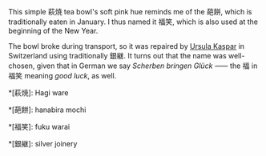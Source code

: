 This simple 萩焼 tea bowl's soft pink hue reminds me of the 葩餅, which is traditionally eaten in January. I thus named it 福笑, which is also used at the beginning of the New Year.

The bowl broke during transport, so it was repaired by [Ursula Kaspar](https://www.japanraum.net/kintsugi) in Switzerland using traditionally 銀継. It turns out that the name was well-chosen, given that in German we say *Scherben bringen Glück* ⸺ the 福 in 福笑 meaning *good luck*, as well.

*[萩焼]: Hagi ware

*[葩餅]: hanabira mochi

*[福笑]: fuku warai

*[銀継]: silver joinery

